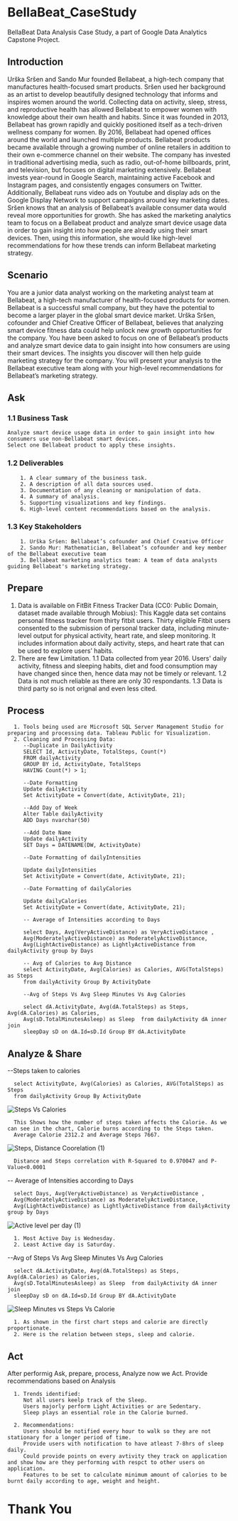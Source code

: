 # BellaBeat_CaseStudy
BellaBeat Data Analysis Case Study, a part of Google Data Analytics Capstone Project.

## Introduction
Urška Sršen and Sando Mur founded Bellabeat, a high-tech company that manufactures health-focused smart products. Sršen used her background as an artist to develop beautifully designed technology that informs and inspires women around the world. Collecting data on activity, sleep, stress, and reproductive health has allowed Bellabeat to empower women with knowledge about their own health and habits. Since it was founded in 2013, Bellabeat has grown rapidly and quickly positioned itself as a tech-driven wellness company for women. 
By 2016, Bellabeat had opened offices around the world and launched multiple products. Bellabeat products became available through a growing number of online retailers in addition to their own e-commerce channel on their website. The company has invested in traditional advertising media, such as radio, out-of-home billboards, print, and television, but focuses on digital marketing extensively. Bellabeat invests year-round in Google Search, maintaining active Facebook and Instagram pages, and consistently engages consumers on Twitter. Additionally, Bellabeat runs video ads on Youtube and display ads on the Google Display Network to support campaigns around key marketing dates. 
Sršen knows that an analysis of Bellabeat’s available consumer data would reveal more opportunities for growth. She has asked the marketing analytics team to focus on a Bellabeat product and analyze smart device usage data in order to gain insight into how people are already using their smart devices. Then, using this information, she would like high-level recommendations for how these trends can inform Bellabeat marketing strategy. 

## Scenario
You are a junior data analyst working on the marketing analyst team at Bellabeat, a high-tech manufacturer of health-focused products for women. Bellabeat is a successful small company, but they have the potential to become a larger player in the global smart device market. Urška Sršen, cofounder and Chief Creative Officer of Bellabeat, believes that analyzing smart device fitness data could help unlock new growth opportunities for the company. You have been asked to focus on one of Bellabeat’s products and analyze smart device data to gain insight into how consumers are using their smart devices. The insights you discover will then help guide marketing strategy for the company. You will present your analysis to the Bellabeat executive team along with your high-level recommendations for Bellabeat’s marketing strategy.

## Ask
   ### 1.1 Business Task
    Analyze smart device usage data in order to gain insight into how consumers use non-Bellabeat smart devices.
    Select one Bellabeat product to apply these insights.
    
   ### 1.2 Deliverables
        1. A clear summary of the business task.
        2. A description of all data sources used.
        3. Documentation of any cleaning or manipulation of data.
        4. A summary of analysis.
        5. Supporting visualizations and key findings.
        6. High-level content recommendations based on the analysis.
        
    
   ### 1.3 Key Stakeholders
        1. Urška Sršen: Bellabeat’s cofounder and Chief Creative Officer
        2. Sando Mur: Mathematician, Bellabeat’s cofounder and key member of the Bellabeat executive team
        3. Bellabeat marketing analytics team: A team of data analysts guiding Bellabeat's marketing strategy.
        
## Prepare
   1. Data is available on FitBit Fitness Tracker Data (CC0: Public Domain, dataset made available through Mobius): This Kaggle data set contains personal fitness           tracker from thirty fitbit users. Thirty eligible Fitbit users consented to the submission of personal tracker data, including minute-level output for                 physical activity, heart rate, and sleep monitoring. It includes information about daily activity, steps, and heart rate that can be used to explore users’             habits. 
   2. There are few Limitation. 
      1.1 Data collected from year 2016. Users' daily activity, fitness and sleeping habits, diet and food consumption may have changed since then, hence data may not           be timely or relevant.
      1.2 Data is not much reliable as there are only 30 respondants.
      1.3 Data is third party so is not orignal and even less cited.
      
## Process
      1. Tools being used are Microsoft SQL Server Management Studio for preparing and processing data. Tableau Public for Visualization.
      2. Cleaning and Processing Data:
         --Duplicate in DailyActivity
         SELECT Id, ActivityDate, TotalSteps, Count(*)
         FROM dailyActivity
         GROUP BY id, ActivityDate, TotalSteps
         HAVING Count(*) > 1;

         --Date Formatting
         Update dailyActivity
         Set ActivityDate = Convert(date, ActivityDate, 21);

         --Add Day of Week
         Alter Table dailyActivity
         ADD Days nvarchar(50)

         --Add Date Name
         Update dailyActivity
         SET Days = DATENAME(DW, ActivityDate)

         --Date Formatting of dailyIntensities

         Update dailyIntensities
         Set ActivityDate = Convert(date, ActivityDate, 21);

         --Date Formatting of dailyCalories

         Update dailyCalories
         Set ActivityDate = Convert(date, ActivityDate, 21);

         -- Average of Intensities according to Days

         select Days, Avg(VeryActiveDistance) as VeryActiveDistance , 
         Avg(ModeratelyActiveDistance) as ModeratelyActiveDistance, 
         Avg(LightActiveDistance) as LightlyActiveDistance from dailyActivity group by Days

         -- Avg of Calories to Avg Distance
         select ActivityDate, Avg(Calories) as Calories, AVG(TotalSteps) as Steps 
         from dailyActivity Group By ActivityDate

         --Avg of Steps Vs Avg Sleep Minutes Vs Avg Calories

         select dA.ActivityDate, Avg(dA.TotalSteps) as Steps, Avg(dA.Calories) as Calories,
         Avg(sD.TotalMinutesAsleep) as Sleep  from dailyActivity dA inner join 
         sleepDay sD on dA.Id=sD.Id Group BY dA.ActivityDate

## Analyze & Share
   --Steps taken to calories
   
      select ActivityDate, Avg(Calories) as Calories, AVG(TotalSteps) as Steps 
      from dailyActivity Group By ActivityDate
   
      
   ![Steps Vs Calories](https://user-images.githubusercontent.com/56431569/218692447-fd85f386-4bf2-46a6-8792-7e7e75ce649c.png)

      This Shows how the number of steps taken affects the Calorie. As we can see in the chart, Calorie burns according to the Steps taken.
      Average Calorie 2312.2 and Average Steps 7667.
      
   ![Steps, Distance Coorelation (1)](https://user-images.githubusercontent.com/56431569/218687683-7a338175-b6b6-4a7e-9d62-eaf6c9c98b36.png)

      
      Distance and Steps correlation with R-Squared to 0.970047 and P-Value<0.0001

  
  -- Average of Intensities according to Days

      select Days, Avg(VeryActiveDistance) as VeryActiveDistance , 
      Avg(ModeratelyActiveDistance) as ModeratelyActiveDistance, 
      Avg(LightActiveDistance) as LightlyActiveDistance from dailyActivity group by Days
      
  ![Active level per day (1)](https://user-images.githubusercontent.com/56431569/218684898-f1e5c21a-ec71-45c7-b3d8-d028a88f0515.png)
  
      1. Most Active Day is Wednesday.
      2. Least Active day is Saturday.
      
  --Avg of Steps Vs Avg Sleep Minutes Vs Avg Calories

      select dA.ActivityDate, Avg(dA.TotalSteps) as Steps, Avg(dA.Calories) as Calories,
      Avg(sD.TotalMinutesAsleep) as Sleep  from dailyActivity dA inner join 
      sleepDay sD on dA.Id=sD.Id Group BY dA.ActivityDate
      
   ![Sleep Minutes vs Steps Vs Calorie](https://user-images.githubusercontent.com/56431569/218686098-50cd189d-75a4-457f-bfbf-1dc75551234b.png)
      
      1. As shown in the first chart steps and calorie are directly proportionate. 
      2. Here is the relation between steps, sleep and calorie.
      
      
## Act

After performig Ask, prepare, process, Analyze now we Act. Provide recommendations based on Analysis

      1. Trends identified:
         Not all users keelp track of the Sleep.
         Users majorly perform Light Activities or are Sedentary.
         Sleep plays an essential role in the Calorie burned.
         
      2. Recommendations:
         Users should be notified every hour to walk so they are not stationary for a longer period of time.
         Provide users with notification to have atleast 7-8hrs of sleep daily.
         Could provide points on every avtivity they track on application and show how are they performing with respct to other users on application.
         Features to be set to calculate minimum amount of calories to be burnt daily according to age, weight and height.
         
         
         
         
         
# Thank You
      
      
      
      
